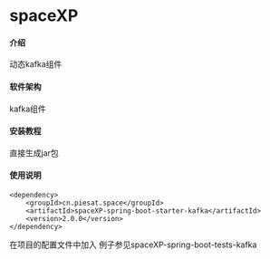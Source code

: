 # spaceXP

#### 介绍
动态kafka组件

#### 软件架构
kafka组件

#### 安装教程
直接生成jar包
#### 使用说明
    <dependency>
        <groupId>cn.piesat.space</groupId>
        <artifactId>spaceXP-spring-boot-starter-kafka</artifactId>
        <version>2.0.0</version>
    </dependency>

在项目的配置文件中加入
例子参见spaceXP-spring-boot-tests-kafka




